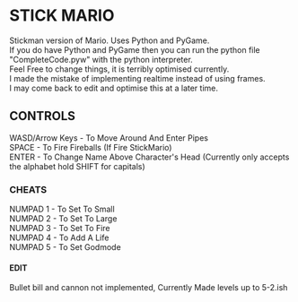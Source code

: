 # STICK MARIO
Stickman version of Mario. Uses Python and PyGame.<br />
If you do have Python and PyGame then you can run the python file "CompleteCode.pyw" with the python interpreter.<br />
Feel Free to change things, it is terribly optimised currently.<br />
I made the mistake of implementing realtime instead of using frames.<br />
I may come back to edit and optimise this at a later time.<br />

## CONTROLS
WASD/Arrow Keys - To Move Around And Enter Pipes <br />
SPACE           - To Fire Fireballs (If Fire StickMario) <br />
ENTER           - To Change Name Above Character's Head (Currently only accepts the alphabet hold SHIFT for capitals)
### CHEATS
NUMPAD 1        - To Set To Small <br />
NUMPAD 2        - To Set To Large <br />
NUMPAD 3        - To Set To Fire <br />
NUMPAD 4        - To Add A Life <br />
NUMPAD 5        - To Set Godmode

#### EDIT
Bullet bill and cannon not implemented, Currently Made levels up to 5-2.ish
